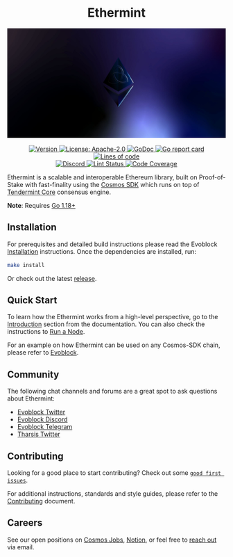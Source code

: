 <!--
parent:
  order: false
-->

<div align="center">
  <h1> Ethermint </h1>
</div>

![banner](docs/ethermint.jpg)

<div align="center">
  <a href="https://github.com/evoblockchain/ethermint/releases/latest">
    <img alt="Version" src="https://img.shields.io/github/tag/tharsis/ethermint.svg" />
  </a>
  <a href="https://github.com/evoblockchain/ethermint/blob/main/LICENSE">
    <img alt="License: Apache-2.0" src="https://img.shields.io/github/license/tharsis/ethermint.svg" />
  </a>
  <a href="https://pkg.go.dev/github.com/evoblockchain/ethermint">
    <img alt="GoDoc" src="https://godoc.org/github.com/evoblockchain/ethermint?status.svg" />
  </a>
  <a href="https://goreportcard.com/report/github.com/evoblockchain/ethermint">
    <img alt="Go report card" src="https://goreportcard.com/badge/github.com/evoblockchain/ethermint"/>
  </a>
  <a href="https://bestpractices.coreinfrastructure.org/projects/5018">
    <img alt="Lines of code" src="https://img.shields.io/tokei/lines/github/tharsis/ethermint">
  </a>
</div>
<div align="center">
  <a href="https://discord.gg/trje9XuAmy">
    <img alt="Discord" src="https://img.shields.io/discord/809048090249134080.svg" />
  </a>
  <a href="https://github.com/evoblockchain/ethermint/actions?query=branch%3Amain+workflow%3ALint">
    <img alt="Lint Status" src="https://github.com/evoblockchain/ethermint/actions/workflows/lint.yml/badge.svg?branch=main" />
  </a>
  <a href="https://codecov.io/gh/tharsis/ethermint">
    <img alt="Code Coverage" src="https://codecov.io/gh/tharsis/ethermint/branch/main/graph/badge.svg" />
  </a>
</div>

Ethermint is a scalable and interoperable Ethereum library, built on Proof-of-Stake with fast-finality using the [Cosmos SDK](https://github.com/cosmos/cosmos-sdk/) which runs on top of [Tendermint Core](https://github.com/tendermint/tendermint) consensus engine.

**Note**: Requires [Go 1.18+](https://golang.org/dl/)

## Installation

For prerequisites and detailed build instructions please read the Evoblock [Installation](https://evoblock.dev/quickstart/installation.html) instructions. Once the dependencies are installed, run:

```bash
make install
```

Or check out the latest [release](https://github.com/evoblockchain/ethermint/releases).

## Quick Start

To learn how the Ethermint works from a high-level perspective, go to the [Introduction](https://evoblock.dev/intro/overview.html) section from the documentation. You can also check the instructions to [Run a Node](https://evoblock.dev/quickstart/run_node.html).

For an example on how Ethermint can be used on any Cosmos-SDK chain, please refer to [Evoblock](https://www.github.com/tharsis/evoblock).

## Community

The following chat channels and forums are a great spot to ask questions about Ethermint:

- [Evoblock Twitter](https://twitter.com/EvmosOrg)
- [Evoblock Discord](https://discord.gg/trje9XuAmy)
- [Evoblock Telegram](https://t.me/EvmosOrg)
- [Tharsis Twitter](https://twitter.com/TharsisHQ)

## Contributing

Looking for a good place to start contributing? Check out some [`good first issues`](https://github.com/evoblockchain/ethermint/issues?q=is%3Aopen+is%3Aissue+label%3A%22good+first+issue%22).

For additional instructions, standards and style guides, please refer to the [Contributing](./CONTRIBUTING.md) document.

## Careers

See our open positions on [Cosmos Jobs](https://jobs.cosmos.network/project/evoblock-d0sk1uxuh-remote/), [Notion](https://tharsis.notion.site), or feel free to [reach out](mailto:careers@thars.is) via email.
